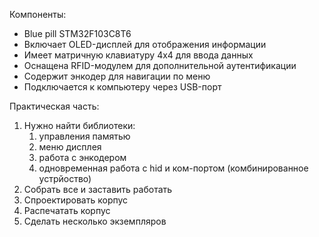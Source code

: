 Компоненты: 
-  Blue pill STM32F103C8T6
- Включает OLED-дисплей для отображения информации
- Имеет матричную клавиатуру 4x4 для ввода данных
- Оснащена RFID-модулем для дополнительной аутентификации
- Содержит энкодер для навигации по меню
- Подключается к компьютеру через USB-порт


Практическая часть: 
1) Нужно найти библиотеки:
	1) управления памятью
	2) меню дисплея 
	3) работа с энкодером 
	4) одновременная работа с hid и ком-портом (комбинированное устрйоство)
2) Собрать все и заставить работать
3) Спроектировать корпус
4) Распечатать корпус
5) Сделать несколько экземпляров